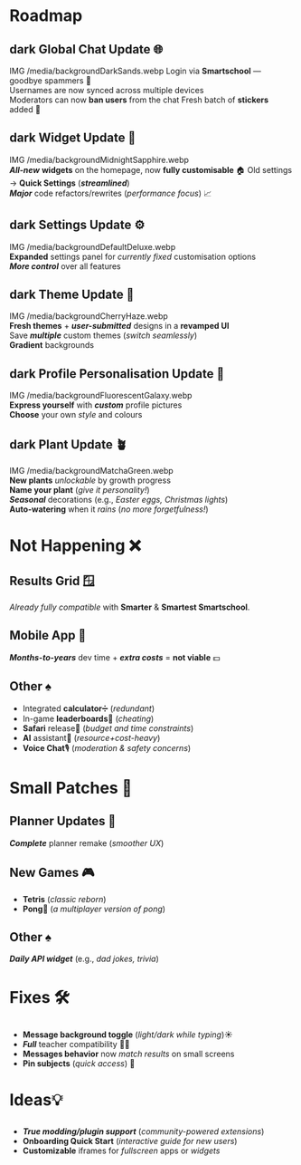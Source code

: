# Roadmap

## dark Global Chat Update 🌐

IMG /media/backgroundDarkSands.webp
Login via **Smartschool** — goodbye spammers 👋  
Usernames are now synced across multiple devices  
Moderators can now **ban users** from the chat
Fresh batch of **stickers** added 🎉

## dark Widget Update 🧩

IMG /media/backgroundMidnightSapphire.webp  
**_All-new_** **widgets** on the homepage, now **fully customisable** 🏠
Old settings → **Quick Settings** (**_streamlined_**)  
**_Major_** code refactors/rewrites (_performance focus_) 📈

## dark Settings Update ⚙️

IMG /media/backgroundDefaultDeluxe.webp  
**Expanded** settings panel for _currently fixed_ customisation options  
**_More control_** over all features

## dark Theme Update 🎨

IMG /media/backgroundCherryHaze.webp  
**Fresh themes** + **_user-submitted_** designs in a **revamped UI**  
Save **_multiple_** custom themes (_switch seamlessly_)  
**Gradient** backgrounds

## dark Profile Personalisation Update 🪪

IMG /media/backgroundFluorescentGalaxy.webp  
**Express yourself** with **_custom_** profile pictures  
**Choose** your own _style_ and colours

## dark Plant Update 🪴

IMG /media/backgroundMatchaGreen.webp  
**New plants** _unlockable_ by growth progress  
**Name your plant** (_give it personality!_)  
**_Seasonal_** decorations (e.g., _Easter eggs, Christmas lights_)  
**Auto-watering** when it _rains_ (_no more forgetfulness!_)

# Not Happening ❌

## Results Grid 🪟

_Already fully compatible_ with **Smarter** & **Smartest Smartschool**.

## Mobile App 📱

**_Months-to-years_** dev time + **_extra costs_** = **not viable** 💵

## Other ♠️

- Integrated **calculator**➗ (_redundant_)
- In-game **leaderboards**🥇 (_cheating_)
- **Safari** release🧭 (_budget and time constraints_)
- **AI** assistant🤖 (_resource+cost-heavy_)
- **Voice Chat**🎙️ (_moderation & safety concerns_)

# Small Patches 🔧

## Planner Updates 📅

**_Complete_** planner remake (_smoother UX_)

## New Games 🎮

- **Tetris** (_classic reborn_)
- **Pong**🏓 (_a multiplayer version of pong_)

## Other ♠️

**_Daily API widget_** (e.g., _dad jokes, trivia_)

# Fixes 🛠️

##

- **Message background toggle** (_light/dark while typing_)☀️
- **_Full_** teacher compatibility 👨‍🏫
- **Messages behavior** now _match results_ on small screens
- **Pin subjects** (_quick access_) 📌

# Ideas💡

##

- **_True modding/plugin support_** (_community-powered extensions_)
- **Onboarding Quick Start** (_interactive guide for new users_)
- **Customizable** iframes for _fullscreen_ apps or _widgets_
